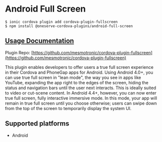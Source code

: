 # Android Full Screen

```text
$ ionic cordova plugin add cordova-plugin-fullscreen
$ npm install @oneserve-cordova-plugins/android-full-screen
```

## [Usage Documentation](https://oneserve.gitbook.io/oneserve-cordova-plugins/plugins/android-full-screen/)

Plugin Repo: [https://github.com/mesmotronic/cordova-plugin-fullscreen](https://github.com/mesmotronic/cordova-plugin-fullscreen)

This plugin enables developers to offer users a true full screen experience in their Cordova and PhoneGap apps for Android. Using Android 4.0+, you can use true full screen in "lean mode", the way you see in apps like YouTube, expanding the app right to the edges of the screen, hiding the status and navigation bars until the user next interacts. This is ideally suited to video or cut-scene content. In Android 4.4+, however, you can now enter true full screen, fully interactive immersive mode. In this mode, your app will remain in true full screen until you choose otherwise; users can swipe down from the top of the screen to temporarily display the system UI.

## Supported platforms

* Android

